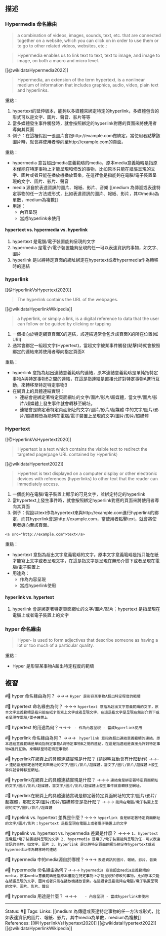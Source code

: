 ## 描述

### Hypermedia 命名緣由


> a combination of videos, images, sounds, text, etc. that are connected together on a website, which you can click on in order to use them or to go to other related videos, websites, etc.:


> Hypermedia enables us to link text to text, text to image, and image to image, on both a macro and micro level.

[[@wikidataHypermedia2022]]
> Hypermedia, an extension of the term hypertext, is a nonlinear medium of information that includes graphics, audio, video, plain text and hyperlinks.

重點：
1. hypertext的延伸版本，能夠以多媒體來綁定特定的hyperlink，多媒體包含的形式可以是文字、圖片、聲音、影片等等
2. 當多媒體發生事件觸發時，就會按照綁定的hyperlink對應的頁面來將使用者導向其頁面
3. 例子：在這裡假設一張圖片會跟http://example.com做綁定，當使用者點擊該圖片時，就會將使用者導向至http://example.com的頁面。


重點：
- hypermedia 意旨超出media意義範疇的media，原本media意義範疇是指原本僅能在特定事物上才能呈現和修改的事物，比如原本只能在紙張呈現的文字、圖片或者只能在播放機播放音樂。在這裡會是指能夠在電腦/電子裝置呈現的文字、圖片、影片、聲音
- media 源自於表達資訊的圖片、報紙、影片、音樂
[[medium 為傳遞或表達特定事物的任一方法或形式，比如表達資訊的圖片、報紙、影片，其中media為單數，medium為複數]]
- 用途：
	- 內容呈現
	- 當成hyperlink來使用

#### hypertext vs. hypermedia vs. hyperlink

1. hypertext 是電腦/電子裝置能夠呈現的文字
2. hypermedia 是電子/電子裝置能夠呈現的任一可以表達資訊的事物，如文字、圖片
3. hyperlink 是以將特定頁面的網址綁定在hypertext或者hypermedia作為轉移時的連結

### hyperlink

[[@HyperlinkVsHypertext2020]]
> The hyperlink contains the URL of the webpages.

[[@wikidataHyperlinkWikipedia]]
>  a hyperlink, or simply a link, is a digital reference to data that the user can follow or be guided by clicking or tapping

1. 一個指向於特定網頁頁面X的連結，該連結通常會包含該頁面X的所在位置(如URI)
2. 通常會綁定一組超文字(Hypertext)，當超文字被某事件觸發(點擊)時就會按照綁定的連結來將使用者導向指定頁面X

重點：
- hyperlink 意指為超出連結意義範疇的連結，原本連結意義範疇是單純指特定事物A與特定事物B之間的連結，在這是指連結是直接允許對特定事物A進行互動，來轉移至特定特定事物B
- 在網頁上的具體連結實現：
	- 連結會是綁定著特定頁面網址的文字/圖片/影片/超媒體，當文字/圖片/影片/超媒體上發生事件就會轉移至網址。
	 - 連結會是綁定著特定頁面網址的文字/圖片/影片/超媒體 中的文字/圖片/影片/超媒體皆為能夠在電腦/電子裝置上呈現的文字/圖片/影片/超媒體


### Hypertext
[[@HyperlinkVsHypertext2020]]
> Hypertext is a text which contains the visible text to redirect the targeted page(page URL contained by Hyperlink)

[[@wikidataHypertext2022]]
> Hypertext is text displayed on a computer display or other electronic devices with references (hyperlinks) to other text that the reader can immediately access.


1. 一個能夠在電腦/電子裝置上顯示的可見文字，並綁定特定的hyperlink
2. 當hypertext上發生事件時，就會按照綁定hyperlink對應的頁面來將使用者導向其頁面
3. 例子：假設以text作為hypertext來與http://example.com進行hyperlink的綁定，而其hyperlink會是http://example.com，當使用者點擊text，就會將使用者導向至該頁面。

```
<a src="http://example.com">text</a>
```


重點：
- hypertext 意指為超出文字意義範疇的文字，原本文字意義範疇是指只能在紙才能寫上文字或者呈現文字，在這是指文字是呈現在無形介質下或者呈現在電腦/電子裝置上
- 用途為：
	- 作為內容呈現
	- 當成hyperlink使用


#### hyperlink vs. hypertext

1. hyperlink 會是綁定著特定頁面網址的文字/圖片/影片；hypertext 是指呈現在電腦上或者電子裝置上的文字


### hyper 命名緣由

> Hyper- is used to form adjectives that describe someone as having a lot or too much of a particular quality.

重點：
- Hyper 是形容某事物A超出特定程度的範疇


## 複習

#🧠 hyper 命名緣由為何？ ->->-> `Hyper 是形容某事物A超出特定程度的範疇`
<!--SR:!2022-11-16,20,250-->

#🧠 hypertext 命名緣由為何？ ->->-> `hypertext 意指為超出文字意義範疇的文字，原本文字意義範疇是指只能在紙才能寫上文字或者呈現文字，在這是指文字是呈現在無形介質下或者呈現在電腦/電子裝置上`
<!--SR:!2022-11-13,18,250-->

#🧠 hypertext 的用途為何？->->-> `	- 作為內容呈現 - 當成hyperlink使用`
<!--SR:!2022-11-12,17,250-->


#🧠 hyperlink 命名緣由為何？ ->->-> ` hyperlink 意指為超出連結意義範疇的連結，原本連結意義範疇是單純指特定事物A與特定事物B之間的連結，在這是指連結是直接允許對特定事物A進行互動，來轉移至特定特定事物B`
<!--SR:!2022-11-26,28,250-->

#🧠 hyperlink在網頁上的具體連結實現是什麼？ (請說明互動會有什麼動作) ->->-> `連結會是綁定著特定頁面網址的文字/圖片/影片/超媒體，當文字/圖片/影片/超媒體上發生事件就會轉移至網址。`
<!--SR:!2022-11-19,23,250-->

#🧠 hyperlink在網頁上的具體連結實現是什麼？ ->->-> `連結會是綁定著特定頁面網址的文字/圖片/影片/超媒體，當文字/圖片/影片/超媒體上發生事件就會轉移至網址。`
<!--SR:!2022-11-19,23,250-->

#🧠 hyperlink在網頁上的具體連結實現是綁定著特定頁面網址的文字/圖片/影片/超媒體，那麼文字/圖片/影片/超媒體會是指什麼？ ->->-> `能夠在電腦/電子裝置上呈現的文字/圖片/影片/超媒體`
<!--SR:!2022-11-23,26,250-->

#🧠 hypelink vs. hypertext 差異是什麼？->->-> `hyperlink 會是綁定著特定頁面網址的文字/圖片/影片；hypertext 是指呈現在電腦上或者電子裝置上的文字`
<!--SR:!2022-11-23,26,250-->

#🧠 hypelink vs. hypertext vs. hypermedia 差異是什麼？ ->->-> `1. hypertext 是電腦/電子裝置能夠呈現的文字 2. hypermedia 是電子/電子裝置能夠呈現的任一可以表達資訊的事物，如文字、圖片 3. hyperlink 是以將特定頁面的網址綁定在hypertext或者hypermedia作為轉移時的連結`
<!--SR:!2022-11-15,20,250-->

#🧠 hypermedia 中的media源自於哪裡？->->-> `表達資訊的圖片、報紙、影片、音樂`
<!--SR:!2022-11-13,18,250-->

#🧠 hypermedia 命名緣由為何？->->-> `hypermedia 意旨超出media意義範疇的media，原本media意義範疇是指原本僅能在特定事物上才能呈現和修改的事物，比如原本只能在紙張呈現的文字、圖片或者只能在播放機播放音樂。在這裡會是指能夠在電腦/電子裝置呈現的文字、圖片、影片、聲音`
<!--SR:!2022-10-29,10,250-->

#🧠 hypermedia 用途是什麼？ ->->-> `	- 內容呈現 - 當成hyperlink來使用`
<!--SR:!2022-11-26,28,250-->


---
Status: #🌱 
Tags:
Links:
[[medium 為傳遞或表達特定事物的任一方法或形式，比如表達資訊的圖片、報紙、影片，其中media為單數，medium為複數]]
References:
[[@HyperlinkVsHypertext2020]]
[[@wikidataHypertext2022]]
[[@wikidataHyperlinkWikipedia]]